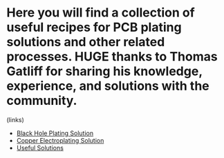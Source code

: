# Here you will find a collection of useful recipes for PCB plating solutions and other related processes.  HUGE thanks to Thomas Gatliff for sharing his knowledge, experience, and solutions with the community.

(links)
- [Black Hole Plating Solution ](bh_solution.md)
- [Copper Electroplating Solution](Plating_solution.md)
- [Useful Solutions](solutions.md)

